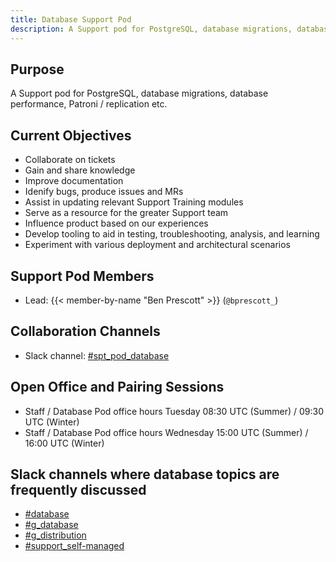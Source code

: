 ```yaml
---
title: Database Support Pod
description: A Support pod for PostgreSQL, database migrations, database performance, Patroni / replication etc.
---
```


## Purpose

A Support pod for PostgreSQL, database migrations, database performance, Patroni / replication etc.

## Current Objectives

- Collaborate on tickets
- Gain and share knowledge
- Improve documentation
- Idenify bugs, produce issues and MRs
- Assist in updating relevant Support Training modules
- Serve as a resource for the greater Support team
- Influence product based on our experiences
- Develop tooling to aid in testing, troubleshooting, analysis, and learning
- Experiment with various deployment and architectural scenarios

## Support Pod Members

- Lead: {{< member-by-name "Ben Prescott" >}} (`@bprescott_`)

## Collaboration Channels

- Slack channel: [#spt_pod_database](https://gitlab.slack.com/archives/C05K0R2830A)

## Open Office and Pairing Sessions

- Staff / Database Pod office hours Tuesday 08:30 UTC (Summer) / 09:30 UTC (Winter)
- Staff / Database Pod office hours Wednesday 15:00 UTC (Summer) / 16:00 UTC (Winter)

## Slack channels where database topics are frequently discussed

- [#database](https://gitlab.slack.com/archives/C3NBYFJ6N)
- [#g_database](https://gitlab.slack.com/archives/CNZ8E900G)
- [#g_distribution](https://gitlab.slack.com/archives/C1FCTU4BE)
- [#support_self-managed](https://gitlab.slack.com/archives/C4Y5DRKLK)

